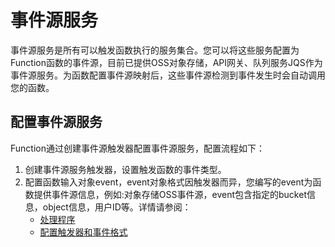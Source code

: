 # 事件源服务

 


事件源服务是所有可以触发函数执行的服务集合。您可以将这些服务配置为Function函数的事件源，目前已提供OSS对象存储，API网关、队列服务JQS作为事件源服务。为函数配置事件源映射后，这些事件源检测到事件发生时会自动调用您的函数。  

## 配置事件源服务

Function通过创建事件源触发器配置事件源服务，配置流程如下：

1. 创建事件源服务触发器，设置触发函数的事件类型。
2. 配置函数输入对象event，event对象格式因触发器而异，您编写的event为函数提供事件源信息，例如:对象存储OSS事件源，event包含指定的bucket信息，object信息，用户ID等。详情请参阅：
   - [处理程序](../../../buildfunction/programming-model/python/processing-program.md)
   - [配置触发器和事件格式](../configtigger-event.md)
